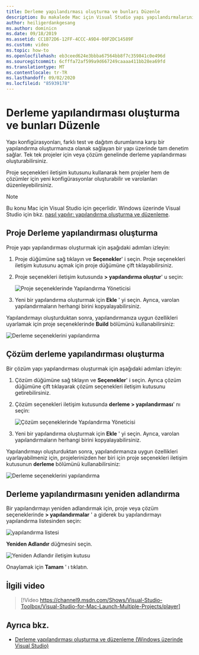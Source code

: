 ```yaml
---
title: Derleme yapılandırması oluşturma ve bunları Düzenle
description: Bu makalede Mac için Visual Studio yapı yapılandırmalarının oluşturulması açıklanmaktadır
author: heiligerdankgesang
ms.author: dominicn
ms.date: 09/18/2019
ms.assetid: CC1B72D6-12FF-4CCC-A9D4-00F2DC14589F
ms.custom: video
ms.topic: how-to
ms.openlocfilehash: eb3ceed624e3bbba67564bb8f7c359841c0e496d
ms.sourcegitcommit: 6cfffa72af599a9d667249caaaa411bb28ea69fd
ms.translationtype: MT
ms.contentlocale: tr-TR
ms.lasthandoff: 09/02/2020
ms.locfileid: "85939178"
---
```

# <a name="creating-and-editing-build-configurations"></a>Derleme yapılandırması oluşturma ve bunları Düzenle

Yapı konfigürasyonları, farklı test ve dağıtım durumlarına karşı bir yapılandırma oluşturmanıza olanak sağlayan bir yapı üzerinde tam denetim sağlar. Tek tek projeler için veya çözüm genelinde derleme yapılandırması oluşturabilirsiniz.

Proje seçenekleri iletişim kutusunu kullanarak hem projeler hem de çözümler için yeni konfigürasyonlar oluşturabilir ve varolanları düzenleyebilirsiniz.

>[!NOTE]
>Bu konu Mac için Visual Studio için geçerlidir. Windows üzerinde Visual Studio için bkz. [nasıl yapılır: yapılandırma oluşturma ve düzenleme](/visualstudio/ide/how-to-create-and-edit-configurations).

## <a name="creating-a-project-build-configuration"></a>Proje Derleme yapılandırması oluşturma

Proje yapı yapılandırması oluşturmak için aşağıdaki adımları izleyin:

1. Proje düğümüne sağ tıklayın ve **Seçenekler**' i seçin. Proje seçenekleri iletişim kutusunu açmak için proje düğümüne çift tıklayabilirsiniz.

2. Proje seçenekleri iletişim kutusunda **> yapılandırma oluştur**' u seçin:

    ![Proje seçeneklerinde Yapılandırma Yöneticisi](media/create-and-edit-configurations-image2.png)

3. Yeni bir yapılandırma oluşturmak için **Ekle** ' yi seçin. Ayrıca, varolan yapılandırmaların herhangi birini kopyalayabilirsiniz.

Yapılandırmayı oluşturduktan sonra, yapılandırmanıza uygun özellikleri uyarlamak için proje seçeneklerinde **Build** bölümünü kullanabilirsiniz:

![Derleme seçeneklerini yapılandırma](media/create-and-edit-configurations-image3.png)

## <a name="creating-a-solution-build-configuration"></a>Çözüm derleme yapılandırması oluşturma

Bir çözüm yapı yapılandırması oluşturmak için aşağıdaki adımları izleyin:

1. Çözüm düğümüne sağ tıklayın ve **Seçenekler**' i seçin. Ayrıca çözüm düğümüne çift tıklayarak çözüm seçenekleri iletişim kutusunu getirebilirsiniz.

2. Çözüm seçenekleri iletişim kutusunda **derleme > yapılandırması**' nı seçin:

    ![Çözüm seçeneklerinde Yapılandırma Yöneticisi](media/create-and-edit-configurations-image1.png)

3. Yeni bir yapılandırma oluşturmak için **Ekle** ' yi seçin. Ayrıca, varolan yapılandırmaların herhangi birini kopyalayabilirsiniz.

Yapılandırmayı oluşturduktan sonra, yapılandırmanıza uygun özellikleri uyarlayabilmeniz için, projelerinizden her biri için proje seçenekleri iletişim kutusunun **derleme** bölümünü kullanabilirsiniz:

![Derleme seçeneklerini yapılandırma](media/create-and-edit-configurations-image3.png)

## <a name="renaming-a-build-configuration"></a>Derleme yapılandırmasını yeniden adlandırma

Bir yapılandırmayı yeniden adlandırmak için, proje veya çözüm seçeneklerinde **> yapılandırmalar** ' a giderek bu yapılandırmayı yapılandırma listesinden seçin:

![yapılandırma listesi](media/create-and-edit-configurations-image4.png)

**Yeniden Adlandır** düğmesini seçin.

![Yeniden Adlandır iletişim kutusu](media/create-and-edit-configurations-image5.png)

Onaylamak için **Tamam** ' ı tıklatın.

## <a name="related-video"></a>İlgili video

> [!Video https://channel9.msdn.com/Shows/Visual-Studio-Toolbox/Visual-Studio-for-Mac-Launch-Multiple-Projects/player]

## <a name="see-also"></a>Ayrıca bkz.

- [Derleme yapılandırması oluşturma ve düzenleme (Windows üzerinde Visual Studio)](/visualstudio/ide/how-to-create-and-edit-configurations)